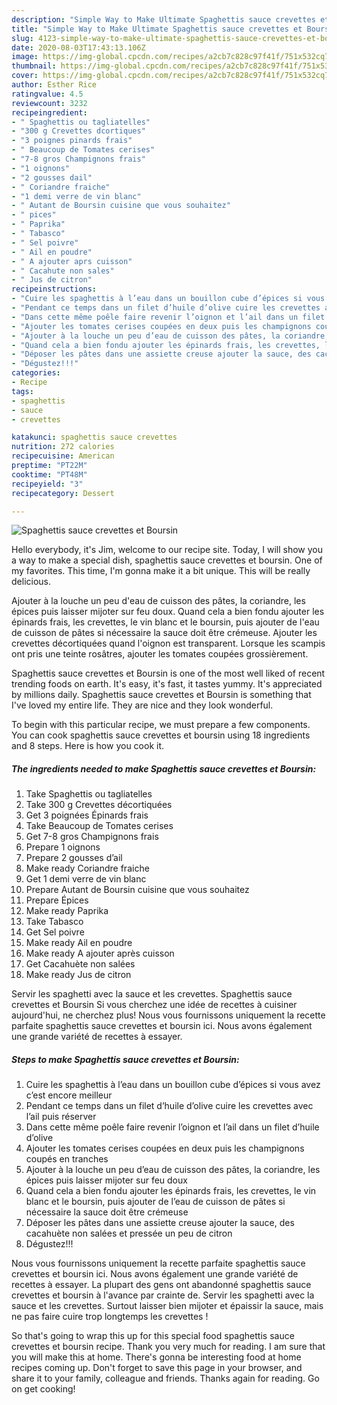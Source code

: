```yaml
---
description: "Simple Way to Make Ultimate Spaghettis sauce crevettes et Boursin"
title: "Simple Way to Make Ultimate Spaghettis sauce crevettes et Boursin"
slug: 4123-simple-way-to-make-ultimate-spaghettis-sauce-crevettes-et-boursin
date: 2020-08-03T17:43:13.106Z
image: https://img-global.cpcdn.com/recipes/a2cb7c828c97f41f/751x532cq70/spaghettis-sauce-crevettes-et-boursin-photo-principale-de-la-recette.jpg
thumbnail: https://img-global.cpcdn.com/recipes/a2cb7c828c97f41f/751x532cq70/spaghettis-sauce-crevettes-et-boursin-photo-principale-de-la-recette.jpg
cover: https://img-global.cpcdn.com/recipes/a2cb7c828c97f41f/751x532cq70/spaghettis-sauce-crevettes-et-boursin-photo-principale-de-la-recette.jpg
author: Esther Rice
ratingvalue: 4.5
reviewcount: 3232
recipeingredient:
- " Spaghettis ou tagliatelles"
- "300 g Crevettes dcortiques"
- "3 poignes pinards frais"
- " Beaucoup de Tomates cerises"
- "7-8 gros Champignons frais"
- "1 oignons"
- "2 gousses dail"
- " Coriandre fraiche"
- "1 demi verre de vin blanc"
- " Autant de Boursin cuisine que vous souhaitez"
- " pices"
- " Paprika"
- " Tabasco"
- " Sel poivre"
- " Ail en poudre"
- " A ajouter aprs cuisson"
- " Cacahute non sales"
- " Jus de citron"
recipeinstructions:
- "Cuire les spaghettis à l’eau dans un bouillon cube d’épices si vous avez c’est encore meilleur"
- "Pendant ce temps dans un filet d’huile d’olive cuire les crevettes avec l’ail puis réserver"
- "Dans cette même poêle faire revenir l’oignon et l’ail dans un filet d’huile d’olive"
- "Ajouter les tomates cerises coupées en deux puis les champignons coupés en tranches"
- "Ajouter à la louche un peu d’eau de cuisson des pâtes, la coriandre, les épices puis laisser mijoter sur feu doux"
- "Quand cela a bien fondu ajouter les épinards frais, les crevettes, le vin blanc et le boursin, puis ajouter de l’eau de cuisson de pâtes si nécessaire la sauce doit être crémeuse"
- "Déposer les pâtes dans une assiette creuse ajouter la sauce, des cacahuète non salées et pressée un peu de citron"
- "Dégustez!!!"
categories:
- Recipe
tags:
- spaghettis
- sauce
- crevettes

katakunci: spaghettis sauce crevettes 
nutrition: 272 calories
recipecuisine: American
preptime: "PT22M"
cooktime: "PT48M"
recipeyield: "3"
recipecategory: Dessert

---
```



![Spaghettis sauce crevettes et Boursin](https://img-global.cpcdn.com/recipes/a2cb7c828c97f41f/751x532cq70/spaghettis-sauce-crevettes-et-boursin-photo-principale-de-la-recette.jpg)

Hello everybody, it's Jim, welcome to our recipe site. Today, I will show you a way to make a special dish, spaghettis sauce crevettes et boursin. One of my favorites. This time, I'm gonna make it a bit unique. This will be really delicious.

Ajouter à la louche un peu d&#39;eau de cuisson des pâtes, la coriandre, les épices puis laisser mijoter sur feu doux. Quand cela a bien fondu ajouter les épinards frais, les crevettes, le vin blanc et le boursin, puis ajouter de l&#39;eau de cuisson de pâtes si nécessaire la sauce doit être crémeuse. Ajouter les crevettes décortiquées quand l&#39;oignon est transparent. Lorsque les scampis ont pris une teinte rosâtres, ajouter les tomates coupées grossièrement.

Spaghettis sauce crevettes et Boursin is one of the most well liked of recent trending foods on earth. It's easy, it's fast, it tastes yummy. It's appreciated by millions daily. Spaghettis sauce crevettes et Boursin is something that I've loved my entire life. They are nice and they look wonderful.


To begin with this particular recipe, we must prepare a few components. You can cook spaghettis sauce crevettes et boursin using 18 ingredients and 8 steps. Here is how you cook it.

<!--inarticleads1-->

##### The ingredients needed to make Spaghettis sauce crevettes et Boursin:

1. Take  Spaghettis ou tagliatelles
1. Take 300 g Crevettes décortiquées
1. Get 3 poignées Épinards frais
1. Take  Beaucoup de Tomates cerises
1. Get 7-8 gros Champignons frais
1. Prepare 1 oignons
1. Prepare 2 gousses d’ail
1. Make ready  Coriandre fraiche
1. Get 1 demi verre de vin blanc
1. Prepare  Autant de Boursin cuisine que vous souhaitez
1. Prepare  Épices
1. Make ready  Paprika
1. Take  Tabasco
1. Get  Sel poivre
1. Make ready  Ail en poudre
1. Make ready  A ajouter après cuisson
1. Get  Cacahuète non salées
1. Make ready  Jus de citron


Servir les spaghetti avec la sauce et les crevettes. Spaghettis sauce crevettes et Boursin Si vous cherchez une idée de recettes à cuisiner aujourd&#39;hui, ne cherchez plus! Nous vous fournissons uniquement la recette parfaite spaghettis sauce crevettes et boursin ici. Nous avons également une grande variété de recettes à essayer. 

<!--inarticleads2-->

##### Steps to make Spaghettis sauce crevettes et Boursin:

1. Cuire les spaghettis à l’eau dans un bouillon cube d’épices si vous avez c’est encore meilleur
1. Pendant ce temps dans un filet d’huile d’olive cuire les crevettes avec l’ail puis réserver
1. Dans cette même poêle faire revenir l’oignon et l’ail dans un filet d’huile d’olive
1. Ajouter les tomates cerises coupées en deux puis les champignons coupés en tranches
1. Ajouter à la louche un peu d’eau de cuisson des pâtes, la coriandre, les épices puis laisser mijoter sur feu doux
1. Quand cela a bien fondu ajouter les épinards frais, les crevettes, le vin blanc et le boursin, puis ajouter de l’eau de cuisson de pâtes si nécessaire la sauce doit être crémeuse
1. Déposer les pâtes dans une assiette creuse ajouter la sauce, des cacahuète non salées et pressée un peu de citron
1. Dégustez!!!


Nous vous fournissons uniquement la recette parfaite spaghettis sauce crevettes et boursin ici. Nous avons également une grande variété de recettes à essayer. La plupart des gens ont abandonné spaghettis sauce crevettes et boursin à l&#39;avance par crainte de. Servir les spaghetti avec la sauce et les crevettes. Surtout laisser bien mijoter et épaissir la sauce, mais ne pas faire cuire trop longtemps les crevettes ! 

So that's going to wrap this up for this special food spaghettis sauce crevettes et boursin recipe. Thank you very much for reading. I am sure that you will make this at home. There's gonna be interesting food at home recipes coming up. Don't forget to save this page in your browser, and share it to your family, colleague and friends. Thanks again for reading. Go on get cooking!
